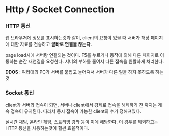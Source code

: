 # Http / Socket Connection



### HTTP 통신

웹 브라우저에 정보를 표시하는것과 같이, client의 요청이 있을 때 서버가 해당 페이지에 대한 자료를 전송하고 **곧바로 연결을 끊는다.**

page load시에 서버랑 연결되는 것이다. F5를 누르거나 동작에 의해 다른 페이지로 이동하는 순간 재연결을 요청한다. 서버의 부하를 줄여서 다른 접속을 원활하게 처리한다.

**DDOS** : 여러대의 PC가 서버를 붙잡고 늘어져서 서버가 다른 일을 하지 못하도록 하는것

### Socket 통신

client가 서버와 접속이 되면, 서버나 client에서 강제로 접속을 해제하기 전 까지는 계속 접속이 유지된다. 따라서 동시 접속이 가능한 client의 수가 정해져있다.

실시간 채팅, 온라인 게임, 스트리밍 강좌 등이 이에 해당한다. 이 경우를 제외하고는 HTTP 통신을 사용하는것이 훨씬 효율적이다.